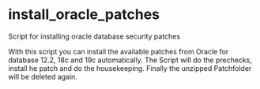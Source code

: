# install_oracle_patches
Script for installing oracle database security patches

With this script you can install the available patches from Oracle for database 12.2, 18c and 19c automatically.
The Script will do the prechecks, install he patch and do the housekeeping.
Finally the unzipped Patchfolder will be deleted again.
